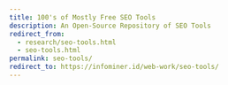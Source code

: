 ```yaml
---
title: 100's of Mostly Free SEO Tools
description: An Open-Source Repository of SEO Tools
redirect_from:
  - research/seo-tools.html
  - seo-tools.html
permalink: seo-tools/
redirect_to: https://infominer.id/web-work/seo-tools/
---
```


